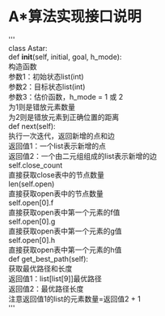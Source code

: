 # A*算法实现接口说明
'''  
class Astar:  
	def __init__(self, initial, goal, h_mode):  
		构造函数  
		参数1：初始状态list(int)  
		参数2：目标状态list(int)  
		参数3：估价函数，h_mode = 1 或 2  
		    为1则是错放元素数量  
		    为2则是错放元素到正确位置的距离  
	def next(self):  
		执行一次迭代，返回新增的点和边  
		返回值1：一个list表示新增的点  
		返回值2：一个由二元组组成的list表示新增的边  
	self.close_count  
	    直接获取close表中的节点数量  
	len(self.open)  
	    直接获取open表中的节点数量  
	self.open[0].f  
	    直接获取open表中第一个元素的f值  
	self.open[0].g  
	    直接获取open表中第一个元素的g值  
	self.open[0].h  
	    直接获取open表中第一个元素的h值  
    def get_best_path(self):  
		获取最优路径和长度  
		返回值1：list[list[9]]最优路径  
		返回值2：最优路径长度  
		注意返回值1的list的元素数量=返回值2 + 1  
'''  